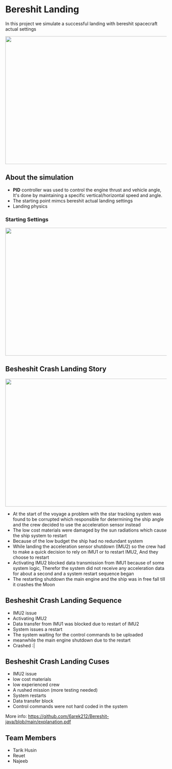 
# Bereshit Landing

In this project we simulate a successful landing with bereshit spacecraft actual settings

<img width="600" height="400" src="https://user-images.githubusercontent.com/10331972/228521956-ad967e3c-6475-4686-9ea7-b16fe0a81a49.png"/>

## About the simulation

- **PID** controller was used to control the engine thrust and vehicle 
angle, It's done by maintaining a specific vertical/horizontal speed and angle.
- The starting point mimcs bereshit actual landing settings
- Landing physics

### Starting Settings

<img width="600" height="400" src="https://user-images.githubusercontent.com/10331972/228526687-0e0682f3-efc2-4660-993b-51ebe20f7218.png"/>


## Besheshit Crash Landing Story



<img width="600" height="400" src="https://user-images.githubusercontent.com/10331972/228522415-fcd43bf2-dcb0-46ff-9372-8268b47ceb4d.jpeg"/>

- At the start of the voyage a problem with the star tracking system
was found to be corrupted which responsible for determining the ship angle
and the crew decided to use the acceleration sensor instead
- The low cost materials were damaged by the sun radiations which cause the ship system to restart
- Because of the low budget the ship had no redundant system
- While landing the acceleration sensor shutdown (IMU2) so the crew had to make a quick
decision to rely on IMU1 or to restart IMU2, And they choose to restart
- Activating IMU2 blocked data transmission from IMU1 because of some system logic,
Therefor the system did not receive any acceleration data for about a second and a system restart sequence began
- The restarting shutdown the main engine and the ship was in free fall till it crashes the Moon


## Besheshit Crash Landing Sequence

- IMU2 issue
- Activating IMU2
- Data transfer from IMU1 was blocked due to restart of IMU2
- System issues a restart
- The system waiting for the control commands to be uploaded
- meanwhile the main engine shutdown due to the restart
- Crashed :|

## Besheshit Crash Landing Cuses

- IMU2 issue
- low cost materials
- low experienced crew
- A rushed mission (more testing needed)
- System restarts
- Data transfer block
- Control commands were not hard coded in the system

More info: https://github.com/6arek212/Bereshit-java/blob/main/explanation.pdf

## Team Members

- Tarik Husin
- Reuet 
- Najeeb
